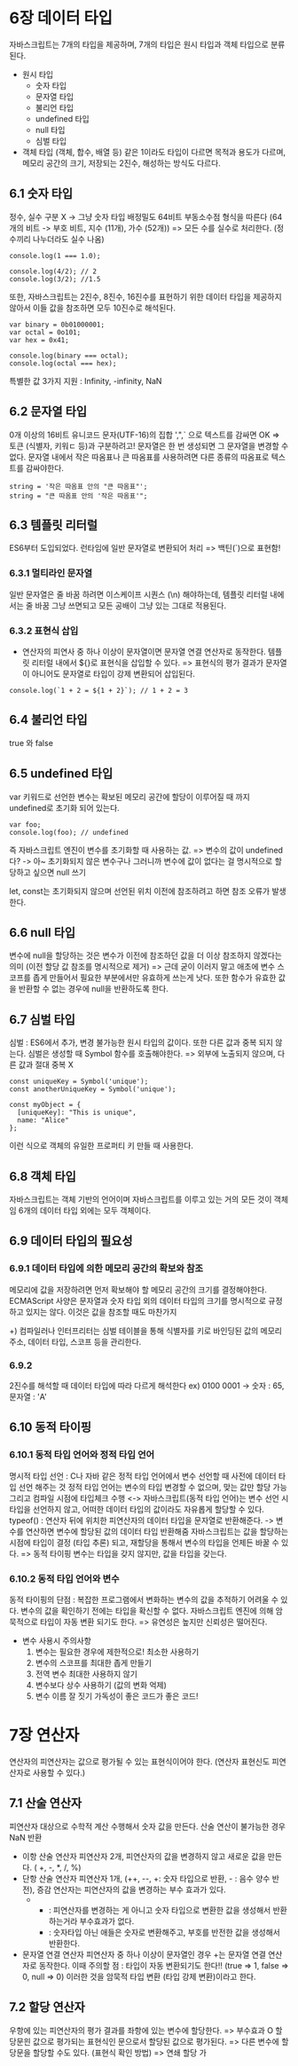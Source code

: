 # 6장 데이터 타입
자바스크립트는 7개의 타입을 제공하며, 7개의 타입은 원시 타입과 객체 타입으로 분류된다.
- 원시 타입
   - 숫자 타입
   - 문자열 타입
   - 불리언 타입
   - undefined 타입
   - null 타입
   - 심벌 타입
- 객체 타입 (객체, 합수, 배열 등)
같은 1이라도 타입이 다르면 목적과 용도가 다르며, 메모리 공간의 크기, 저장되는 2진수, 해성하는 방식도 다르다.

## 6.1 숫자 타입
정수, 실수 구분 X -> 그냥 숫자 타입
배정밀도 64비트 부동소수점 형식을 따른다 (64개의 비트 -> 부호 비트, 지수 (11개), 가수 (52개))
=> 모든 수를 실수로 처리한다. (정수끼리 나누더라도 실수 나옴)
```
console.log(1 === 1.0);

console.log(4/2); // 2
console.log(3/2); //1.5
```
또한, 자바스크립트는 2진수, 8진수, 16진수를 표현하기 위한 데이터 타입을 제공하지 않아서 이들 값을 참조하면 모두 10진수로 해석된다.
```
var binary = 0b01000001;
var octal = 0o101;
var hex = 0x41;

console.log(binary === octal);
console.log(octal === hex);
```
특별한 값 3가지 지원 : Infinity, -infinity, NaN

## 6.2 문자열 타입
0개 이상의 16비트 유니코드 문자(UTF-16)의 집합
',",` 으로 텍스트를 감싸면 OK => 토큰 (식별자, 키워ㄷ 등)과 구분하려고!
문자열은 한 번 생성되면 그 문자열을 변경할 수 없다.
문자열 내에서 작은 따옴표나 큰 따옴표를 사용하려면 다른 종류의 따옴표로 텍스트를 감싸야한다.
```
string = '작은 따옴표 안의 "큰 따옴표"';
string = "큰 따옴표 안의 '작은 따옴표'";
```

## 6.3 템플릿 리터럴
ES6부터 도입되었다. 런타임에 일반 문자열로 변환되어 처리 => 백틴(`)으로 표현함!

### 6.3.1 멀티라인 문자열
일반 문자열은 줄 바꿈 하려면 이스케이프 시퀀스 (\n) 해야하는데,
템플릿 리터럴 내에서는 줄 바꿈 그냥 쓰면되고 모든 공배이 그냥 있는 그대로 적용된다.

### 6.3.2 표현식 삽입
+ 연산자의 피연사 중 하나 이상이 문자열이면 문자열 연결 연산자로 동작한다.
템플릿 리터럴 내에서 ${}로 표현식을 삽입할 수 있다.
=> 표현식의 평가 결과가 문자열이 아니어도 문자열로 타입이 강제 변환되어 삽입된다.
```
console.log(`1 + 2 = ${1 + 2}`); // 1 + 2 = 3
```

## 6.4 불리언 타입
true 와 false

## 6.5 undefined 타입
var 키워드로 선언한 변수는 확보된 메모리 공간에 할당이 이루어질 때 까지 undefined로 초기화 되어 있는다.
```
var foo;
console.log(foo); // undefined
```
즉 자바스크립트 엔진이 변수를 초기화할 때 사용하는 값. => 변수의 값이 undefined다? -> 아~ 초기화되지 않은 변수구나
그러니까 변수에 값이 없다는 걸 명시적으로 할당하고 싶으면 null 쓰기

let, const는 초기화되지 않으며 선언된 위치 이전에 참조하려고 하면 참조 오류가 발생한다.

## 6.6 null 타입
변수에 null을 할당하는 것은 변수가 이전에 참조하던 값을 더 이상 참조하지 않겠다는 의미 (이전 할당 값 참조를 명시적으로 제거)
=> 근데 굳이 이러지 말고 애초에 변수 스코프를 좁게 만들어서 필요한 부분에서만 유효하게 쓰는게 낫다.
또한 함수가 유효한 값을 반환할 수 없는 경우에 null을 반환하도록 한다.

## 6.7 심벌 타입
심벌 : ES6에서 추가, 변경 불가능한 원시 타입의 값이다. 또한 다른 값과 중복 되지 않는다.
심벌은 생성할 때 Symbol 함수를 호출해야한다.
=> 외부에 노출되지 않으며, 다른 값과 절대 중복 X
```
const uniqueKey = Symbol('unique');
const anotherUniqueKey = Symbol('unique');

const myObject = {
  [uniqueKey]: "This is unique",
  name: "Alice"
};
```
이런 식으로 객체의 유일한 프로퍼티 키 만들 때 사용한다.

## 6.8 객체 타입
자바스크립트는 객체 기반의 언어이며 자바스크립트를 이루고 있는 거의 모든 것이 객체임
6개의 데이터 타입 외에는 모두 객체이다.

## 6.9 데이터 타입의 필요성

### 6.9.1 데이터 타입에 의한 메모리 공간의 확보와 참조
메모리에 값을 저장하려면 먼저 확보해야 할 메모리 공간의 크기를 결정해야한다.
ECMAScript 사양은 문자열과 숫자 타입 외의 데이터 타입의 크기를 명시적으로 규정하고 있지는 않다.
이것은 값을 참조할 때도 마찬가지

+) 컴파일러나 인터프리터는 심벌 테이블을 통해 식별자를 키로 바인딩된 값의 메모리 주소, 데이터 타입, 스코프 등을 관리한다.

### 6.9.2
2진수를 해석할 때 데이터 타입에 따라 다르게 해석한다
ex) 0100 0001 -> 숫자 : 65, 문자열 : 'A'

## 6.10 동적 타이핑
### 6.10.1 동적 타입 언어와 정적 타입 언어
명시적 타입 선언 : C나 자바 같은 정적 타입 언어에서 변수 선언할 때 사전에 데이터 타입 선언 해주는 것
정적 타입 언어는 변수의 타입 변경할 수 없으며, 맞는 값만 할당 가능 그리고 컴파일 시점에 타입체크 수행
<-> 자바스크립트(동적 타입 언어)는 변수 선언 시 타입을 선언하지 않고, 어떠한 데이터 타입의 값이라도 자유롭게 할당할 수 있다.
typeof() : 연산자 뒤에 위치한 피연산자의 데이터 타입을 문자열로 반환해준다. -> 변수를 연산하면 변수에 할당된 값의 데이터 타입 반환해줌
자바스크립트는 값을 할당하는 시점에 타입이 결정 (타입 추론) 되고, 재할당을 통해서 변수의 타입을 언제든 바꿀 수 있다.
=> 동적 타이핑
변수는 타입을 갖지 않지만, 값을 타입을 갖는다.

### 6.10.2 동적 타입 언어와 변수
동적 타이핑의 단점 : 복잡한 프로그램에서 변화하는 변수의 값을 추적하기 어려울 수 있다. 변수의 값을 확인하기 전에는 타입을 확신할 수 없다. 자바스크립트 엔진에 의해 암묵적으로 타입이 자동 변환 되기도 한다.
=> 유연성은 높지만 신뢰성은 떨어진다.
* 변수 사용시 주의사항
  1. 변수는 필요한 경우에 제한적으로! 최소한 사용하기
  2. 변수의 스코프를 최대한 좁게 만들기
  3. 전역 변수 최대한 사용하지 않기
  4. 변수보다 상수 사용하기 (값의 변화 억제)
  5. 변수 이름 잘 짓기
가독성이 좋은 코드가 좋은 코드!

# 7장 연산자
연산자의 피연산자는 값으로 평가될 수 있는 표현식이어야 한다. (연산자 표현신도 피연산자로 사용할 수 있다.)

## 7.1 산술 연산자
피연산자 대상으로 수학적 계산 수행해서 숫자 값을 만든다. 산술 연산이 불가능한 경우 NaN 반환
- 이항 산술 연산자
  피연산자 2개, 피연산자의 값을 변경하지 않고 새로운 값을 만든다. ( +, -, *, /, %)
- 단항 산술 연산자
  피연산자 1개, (++, --, +: 숫자 타입으로 반환, - : 음수 양수 반전), 증감 연산자는 피연산자의 값을 변경하는 부수 효과가 있다.
   - + : 피연산자를 변경하는 게 아니고 숫자 타입으로 변환한 값을 생성해서 반환하는거라 부수효과가 없다.
     - : 숫자타입 아닌 애들은 숫자로 변환해주고, 부호를 반전한 값을 생성해서 반환한다.
- 문자열 연결 연산자
  피연산자 중 하나 이상이 문자열인 경우 +는 문자열 연결 연산자로 동작한다.
  이때 주의할 점 : 타입이 자동 변환되기도 한다!! (true => 1, false => 0, null => 0)
  이러한 것을 암묵적 타입 변환 (타입 강제 변환)이라고 한다.
## 7.2 할당 연산자
우항에 있는 피연산자의 평가 결과를 좌항에 있는 변수에 할당한다. => 부수효과 O
할당문읜 값으로 평가되는 표현식인 문으로서 할당된 값으로 평가된다. => 다른 변수에 할당문을 할당할 수도 있다. (표현식 확인 방법) => 연쇄 할당 가
